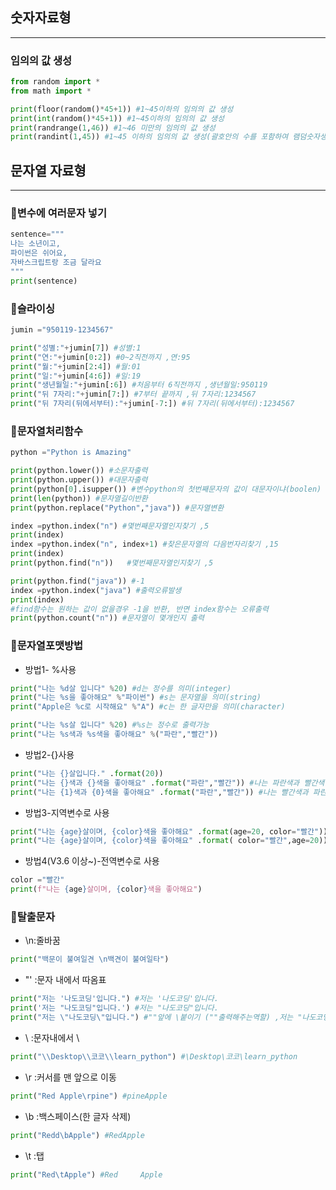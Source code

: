 
## 숫자자료형
***
### 임의의 값 생성
```py
from random import *
from math import *

print(floor(random()*45+1)) #1~45이하의 임의의 값 생성 
print(int(random()*45+1)) #1~45이하의 임의의 값 생성 
print(randrange(1,46)) #1~46 미만의 임의의 값 생성 
print(randint(1,45)) #1~45 이하의 임의의 값 생성(괄호안의 수를 포함하여 램덤숫자생성) 
```

## 문자열 자료형
***
### 💨변수에 여러문자 넣기
```py
sentence="""
나는 소년이고,
파이썬은 쉬어요,
자바스크립트랑 조금 달라요
"""
print(sentence)
```
### 💨슬라이싱
```py
jumin ="950119-1234567"

print("성별:"+jumin[7]) #성별:1
print("연:"+jumin[0:2]) #0~2직전까지 ,연:95
print("월:"+jumin[2:4]) #월:01
print("일:"+jumin[4:6]) #일:19
print("생년월일:"+jumin[:6]) #처음부터 6직전까지 ,생년월일:950119
print("뒤 7자리:"+jumin[7:]) #7부터 끝까지 ,뒤 7자리:1234567
print("뒤 7자리(뒤에서부터):"+jumin[-7:]) #뒤 7자리(뒤에서부터):1234567
```
### 💨문자열처리함수
```py
python ="Python is Amazing"

print(python.lower()) #소문자출력
print(python.upper()) #대문자출력
print(python[0].isupper()) #변수python의 첫번째문자의 값이 대문자이냐(boolen)
print(len(python)) #문자열길이반환
print(python.replace("Python","java")) #문자열변환

index =python.index("n") #몇번째문자열인지찾기 ,5
print(index)
index =python.index("n", index+1) #찾은문자열의 다음번자리찾기 ,15
print(index)
print(python.find("n"))   #몇번째문자열인지찾기 ,5

print(python.find("java")) #-1  
index =python.index("java") #출력오류발생
print(index)
#find함수는 원하는 값이 없을경우 -1을 반환, 반면 index함수는 오류출력 
print(python.count("n")) #문자열이 몇개인지 출력
```
### 💨문자열포맷방법
* 방법1- %사용
```py
print("나는 %d살 입니다" %20) #d는 정수를 의미(integer)
print("나는 %s을 좋아해요" %"파이썬") #s는 문자열을 의미(string)
print("Apple은 %c로 시작해요" %"A") #c는 한 글자만을 의미(character)

print("나는 %s살 입니다" %20) #%s는 정수로 출력가능
print("나는 %s색과 %s색을 좋아해요" %("파란","빨간")) 
```

* 방법2-{}사용
```py
print("나는 {}살입니다." .format(20))
print("나는 {}색과 {}색을 좋아해요" .format("파란","빨간")) #나는 파란색과 빨간색을 좋아해요
print("나는 {1}색과 {0}색을 좋아해요" .format("파란","빨간")) #나는 빨간색과 파란색을 좋아해요
```

* 방법3-지역변수로 사용
```py
print("나는 {age}살이며, {color}색을 좋아해요" .format(age=20, color="빨간"))
print("나는 {age}살이며, {color}색을 좋아해요" .format( color="빨간",age=20))
```

* 방법4(V3.6 이상~)-전역변수로 사용
```py
color ="빨간"
print(f"나는 {age}살이며, {color}색을 좋아해요")
```
### 💨탈출문자 
* \n:줄바꿈
```py
print("백문이 불여일견 \n백견이 불여일타")    
```

* \"\' :문자 내에서 따옴표
```py
print("저는 '나도코딩'입니다.") #저는 '나도코딩'입니다.
print('저는 "나도코딩"입니다.') #저는 "나도코딩"입니다.
print("저는 \"나도코딩\"입니다.") #""앞에 \붙이기 (""출력해주는역할) ,저는 "나도코딩"입니다.
```

* \\ :문자내에서 \
```py
print("\\Desktop\\코코\\learn_python") #\Desktop\코코\learn_python
``` 

* \r :커서를 맨 앞으로 이동
```py
print("Red Apple\rpine") #pineApple
```

* \b :백스페이스(한 글자 삭제)
```py
print("Redd\bApple") #RedApple
```

* \t :탭
```py
print("Red\tApple") #Red     Apple
```